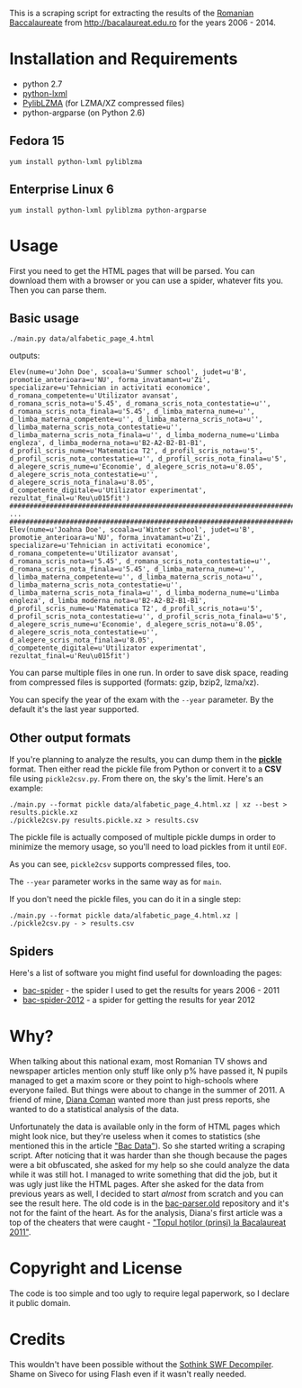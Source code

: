 This is a scraping script for extracting the results of the
[Romanian Baccalaureate][bac] from http://bacalaureat.edu.ro for the years
2006 - 2014.

[bac]: http://en.wikipedia.org/wiki/Romanian_Baccalaureate

Installation and Requirements
=============================

 - python 2.7
 - [python-lxml](http://lxml.de/)
 - [PylibLZMA](https://launchpad.net/pyliblzma) (for LZMA/XZ compressed files)
 - python-argparse (on Python 2.6)

Fedora 15
---------

    yum install python-lxml pyliblzma

Enterprise Linux 6
------------------

    yum install python-lxml pyliblzma python-argparse


Usage
=====

First you need to get the HTML pages that will be parsed. You can download them
with a browser or you can use a spider, whatever fits you. Then you can parse
them.


Basic usage
-----------

    ./main.py data/alfabetic_page_4.html

outputs:

    Elev(nume=u'John Doe', scoala=u'Summer school', judet=u'B', promotie_anterioara=u'NU', forma_invatamant=u'Zi', specializare=u'Tehnician in activitati economice', d_romana_competente=u'Utilizator avansat', d_romana_scris_nota=u'5.45', d_romana_scris_nota_contestatie=u'', d_romana_scris_nota_finala=u'5.45', d_limba_materna_nume=u'', d_limba_materna_competente=u'', d_limba_materna_scris_nota=u'', d_limba_materna_scris_nota_contestatie=u'', d_limba_materna_scris_nota_finala=u'', d_limba_moderna_nume=u'Limba engleza', d_limba_moderna_nota=u'B2-A2-B2-B1-B1', d_profil_scris_nume=u'Matematica T2', d_profil_scris_nota=u'5', d_profil_scris_nota_contestatie=u'', d_profil_scris_nota_finala=u'5', d_alegere_scris_nume=u'Economie', d_alegere_scris_nota=u'8.05', d_alegere_scris_nota_contestatie=u'', d_alegere_scris_nota_finala=u'8.05', d_competente_digitale=u'Utilizator experimentat', rezultat_final=u'Reu\u015fit')
    #######################################################################
    ...
    #######################################################################
    Elev(nume=u'Joahna Doe', scoala=u'Winter school', judet=u'B', promotie_anterioara=u'NU', forma_invatamant=u'Zi', specializare=u'Tehnician in activitati economice', d_romana_competente=u'Utilizator avansat', d_romana_scris_nota=u'5.45', d_romana_scris_nota_contestatie=u'', d_romana_scris_nota_finala=u'5.45', d_limba_materna_nume=u'', d_limba_materna_competente=u'', d_limba_materna_scris_nota=u'', d_limba_materna_scris_nota_contestatie=u'', d_limba_materna_scris_nota_finala=u'', d_limba_moderna_nume=u'Limba engleza', d_limba_moderna_nota=u'B2-A2-B2-B1-B1', d_profil_scris_nume=u'Matematica T2', d_profil_scris_nota=u'5', d_profil_scris_nota_contestatie=u'', d_profil_scris_nota_finala=u'5', d_alegere_scris_nume=u'Economie', d_alegere_scris_nota=u'8.05', d_alegere_scris_nota_contestatie=u'', d_alegere_scris_nota_finala=u'8.05', d_competente_digitale=u'Utilizator experimentat', rezultat_final=u'Reu\u015fit')

You can parse multiple files in one run. In order to save disk space, reading
from compressed files is supported (formats: gzip, bzip2, lzma/xz).

You can specify the year of the exam with the `--year` parameter. By the
default it's the last year supported.

Other output formats
--------------------

If you're planning to analyze the results, you can dump them in the
**[pickle]** format. Then either read the pickle file from Python or convert it
to a **CSV** file using `pickle2csv.py`. From there on, the sky's the limit.
Here's an example:

    ./main.py --format pickle data/alfabetic_page_4.html.xz | xz --best > results.pickle.xz
    ./pickle2csv.py results.pickle.xz > results.csv

The pickle file is actually composed of multiple pickle dumps in order to
minimize the memory usage, so you'll need to load pickles from it until `EOF`.

As you can see, `pickle2csv` supports compressed files, too.

The `--year` parameter works in the same way as for `main`.

If you don't need the pickle files, you can do it in a single step:

    ./main.py --format pickle data/alfabetic_page_4.html.xz | ./pickle2csv.py - > results.csv

[pickle]: http://docs.python.org/library/pickle.html

Spiders
-------

Here's a list of software you might find useful for downloading the pages:

 * [bac-spider](https://github.com/ciupicri/bac-spider) - the spider I used to
   get the results for years 2006 - 2011
 * [bac-spider-2012](https://github.com/diana-coman/bac-spider-2012) - a
   spider for getting the results for year 2012


Why?
====

When talking about this national exam, most Romanian TV shows and newspaper
articles mention only stuff like only p% have passed it, N pupils managed to
get a maxim score or they point to high-schools where everyone failed. But
things were about to change in the summer of 2011. A friend of mine, [Diana
Coman] wanted more than just press reports, she wanted to do a statistical
analysis of the data.

Unfortunately the data is available only in the form of HTML pages which might
look nice, but they're useless when it comes to statistics (she mentioned this
in the article ["Bac Data"][DC-bac-data]). So she started writing a scraping
script. After noticing that it was harder than she though because the pages
were a bit obfuscated, she asked for my help so she could analyze the data
while it was still hot. I managed to write something that did the job, but it
was ugly just like the HTML pages. After she asked for the data from previous
years as well, I decided to start *almost* from scratch and you can see the
result here. The old code is in the [bac-parser.old] repository and it's not
for the faint of the heart. As for the analysis, Diana's first article was a
top of the cheaters that were caught - ["Topul hoților (prinși) la Bacalaureat
2011"][DC-top].

[Diana Coman]: http://www.dianacoman.com
[DC-bac-data]: http://www.dianacoman.com/bac-data/
[bac-parser.old]: https://github.com/ciupicri/bac-parser.old
[DC-top]: http://www.dianacoman.com/blog/2011/07/09/topul-hotiei-dovedite-la-bacalaureat-2011/


Copyright and License
=====================

The code is too simple and too ugly to require legal paperwork, so I declare
it public domain.


Credits
=======

This wouldn't have been possible without the [Sothink SWF Decompiler]. Shame on
Siveco for using Flash even if it wasn't really needed.

[Sothink SWF Decompiler]: http://www.sothink.com/product/flashdecompiler/
